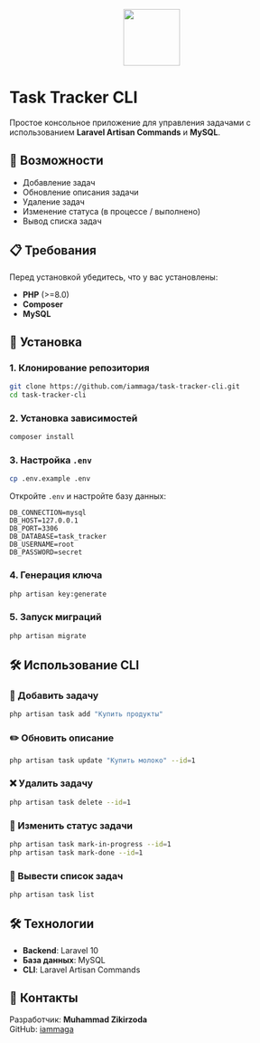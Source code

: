<p align="center">
  <a href="https://laravel.com" target="_blank">
    <img src="https://icons.veryicon.com/png/o/business/terminal-project/task-management-26.png" width="100">
  </a>
</p>

# Task Tracker CLI

Простое консольное приложение для управления задачами с использованием **Laravel Artisan Commands** и **MySQL**.

## 🚀 Возможности
- Добавление задач
- Обновление описания задачи
- Удаление задач
- Изменение статуса (в процессе / выполнено)
- Вывод списка задач

## 📋 Требования
Перед установкой убедитесь, что у вас установлены:
- **PHP** (>=8.0)
- **Composer**
- **MySQL**

## 🔧 Установка
### 1. Клонирование репозитория
```bash
git clone https://github.com/iammaga/task-tracker-cli.git
cd task-tracker-cli
```

### 2. Установка зависимостей
```bash
composer install
```

### 3. Настройка `.env`
```bash
cp .env.example .env
```
Откройте `.env` и настройте базу данных:
```env
DB_CONNECTION=mysql
DB_HOST=127.0.0.1
DB_PORT=3306
DB_DATABASE=task_tracker
DB_USERNAME=root
DB_PASSWORD=secret
```

### 4. Генерация ключа
```bash
php artisan key:generate
```

### 5. Запуск миграций
```bash
php artisan migrate
```

## 🛠 Использование CLI

### 📌 Добавить задачу
```bash
php artisan task add "Купить продукты"
```

### ✏️ Обновить описание
```bash
php artisan task update "Купить молоко" --id=1
```

### ❌ Удалить задачу
```bash
php artisan task delete --id=1
```

### 🔄 Изменить статус задачи
```bash
php artisan task mark-in-progress --id=1
php artisan task mark-done --id=1
```

### 📜 Вывести список задач
```bash
php artisan task list
```

## 🛠 Технологии
- **Backend**: Laravel 10
- **База данных**: MySQL
- **CLI**: Laravel Artisan Commands

## 👤 Контакты
Разработчик: **Muhammad Zikirzoda**  
GitHub: [iammaga](https://github.com/iammaga/)

